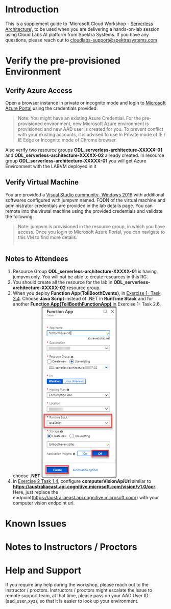 # Introduction

This is a supplement guide to ‘Microsoft Cloud Workshop - [Serverless Architecture](https://github.com/Microsoft/MCW-Serverless-architecture/blob/master/Hands-on%20lab/HOL%20step-by-step%20-%20Serverless%20architecture.md)’, to be used when you are delivering a hands-on-lab session using Cloud Labs AI platform from Spektra Systems. If you have any questions, please reach out to cloudlabs-support@spektrasystems.com

# Verify the pre-provisioned Environment

## Verify Azure Access

Open a browser instance in private or incognito mode and login to [Microsoft Azure Portal](https://portal.azure.com) using the credentials provided.

> Note: You might have an existing Azure Credential. For the pre-provisioned environment, new Microsoft Azure environment is provisioned and new AAD user is created for you. To prevent conflict with your existing accounts, it is advised to use In Private mode of IE / IE Edge or Incognito mode of Chrome browser.

Also verify two resource groups **ODL_serverless-architecture-XXXXX-01** and **ODL_serverless-architecture-XXXXX-02** already created. In resource group **ODL_serverless-architecture-XXXXX-01** you will get Azure Environment with the LABVM deployed in it

## Verify Virtual Machine

You are provided a [Visual Studio cummunity- Windows 2016](https://azuremarketplace.microsoft.com/en-us/marketplace/apps/Microsoft.VisualStudioCommunity2017onWindowsServer2016x64?tab=Overview) with additional softwares configured with jumpvm named. FQDN of the virtual machine and administrator credentials are provided in the lab details page. You can remote into the virutal machine using the provided credentials and validate the following:

> Note: jumpvm is provisioned in the resource group, in which you have access. Once you login to Microsoft Azure Portal, you can navigate to this VM to find more details.</br></br>


## Notes to Attendees
1. Resource Group **ODL_serverless-architecture-XXXXX-01** is having jumpvm only. You will not be able to create resources in this RG.
1. You should create all the resource for the lab in **ODL_serverless-architecture-XXXXX-02** resource group.
1. When you deploy **Function App(TollBoothEvents)**, in [Exercise 1- Task 2.4](https://github.com/Microsoft/MCW-Serverless-architecture/blob/master/Hands-on%20lab/HOL%20step-by-step%20-%20Serverless%20architecture.md#task-2-provision-the-function-apps). Choose **Java Script** instead of .NET in **RunTime Stack** and for another **Function App(TollBoothFunctionApp)** in Exercise 1- Task 2.6, choose **.NET**
<kbd>![](images/functionapp.jpg "Function App")</kbd>
1. In [Exercise 2 Task 1.4](https://github.com/Microsoft/MCW-Serverless-architecture/blob/master/Hands-on%20lab/HOL%20step-by-step%20-%20Serverless%20architecture.md#task-1-configure-application-settings), configure **computerVisionApiUrl** similar to **https://australiaeast.api.cognitive.microsoft.com/vision/v1.0/ocr**. Here, just replace the endpoint(https://australiaeast.api.cognitive.microsoft.com/) with your computer vision endpoint url.
# Known Issues

# Notes to Instructors / Proctors

# Help and Support

If you require any help during the workshop, please reach out to the instructor / proctors. Instructors / proctors might escalate the issue to remote support team, at that time, please pass on your AAD User ID (aad_user_xyz), so that it is easier to look up your environment.
